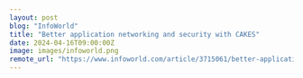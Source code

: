 ```yaml
---
layout: post
blog: "InfoWorld"
title: "Better application networking and security with CAKES"
date: 2024-04-16T09:00:00Z
image: images/infoworld.png
remote_url: "https://www.infoworld.com/article/3715061/better-application-networking-and-security-with-cakes.html#tk.rss_applicationdevelopment"
---
```

